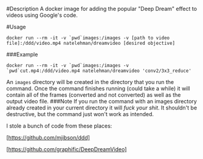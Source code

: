 #Description
A docker image for adding the popular "Deep Dream" effect to videos using Google's code.

#Usage

```
docker run --rm -it -v `pwd`images:/images -v [path to video file]:/ddd/video.mp4 natelehman/dreamvideo [desired objective]
```
###Example

```
docker run --rm -it -v `pwd`images:/images -v `pwd`cut.mp4:/ddd/video.mp4 natelehman/dreamvideo 'conv2/3x3_reduce'
```


An `images` directory will be created in the directory that you run the command. Once the command finishes running (could take a while) it will contain all of the frames (converted and not converted) as well as the output video file.
###Note
If you run the command with an images directory already created in your current directory it will *fuck your shit*. It shouldn't be destructive, but the command just won't work as intended.




I stole a bunch of code from these places:

[https://github.com/mjibson/ddd]

[https://github.com/graphific/DeepDreamVideo]
